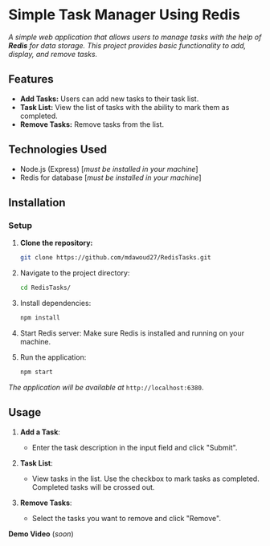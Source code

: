 # Simple Task Manager Using Redis

_A simple web application that allows users to manage tasks with the help of **Redis** for data storage. This project provides basic functionality to add, display, and remove tasks._

## Features

- **Add Tasks:** Users can add new tasks to their task list.
- **Task List:** View the list of tasks with the ability to mark them as completed.
- **Remove Tasks:** Remove tasks from the list.

## Technologies Used

- Node.js (Express) [*must be installed in your machine*]
- Redis for database [*must be installed in your machine*]

## Installation

### Setup

1. **Clone the repository:**

   ```bash
   git clone https://github.com/mdawoud27/RedisTasks.git
   ```

2. Navigate to the project directory:

   ```bash
   cd RedisTasks/
   ```

3. Install dependencies:

   ```bash
   npm install
   ```

4. Start Redis server: Make sure Redis is installed and running on your machine.

5. Run the application:

   ```bash
   npm start
   ```

_The application will be available at_ `http://localhost:6380`.

## Usage

1. **Add a Task**:

   - Enter the task description in the input field and click "Submit".

2. **Task List**:

   - View tasks in the list. Use the checkbox to mark tasks as completed. Completed tasks will be crossed out.

3. **Remove Tasks**:
   - Select the tasks you want to remove and click "Remove".

**Demo Video** (_soon_)
